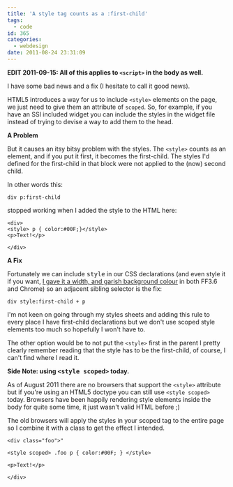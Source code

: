 ```yaml
---
title: 'A style tag counts as a :first-child'
tags:
  - code
id: 365
categories:
  - webdesign
date: 2011-08-24 23:31:09
---
```


**EDIT 2011-09-15: All of this applies to `<script>` in the body as well.**

I have some bad news and a fix (I hesitate to call it good news).

HTML5 introduces a way for us to include `<style>` elements on the page, we just need to give them an attribute of `scoped`. So, for example, if you have an SSI included widget you can include the styles in the widget file instead of trying to devise a way to add them to the head.

**A Problem**

But it causes an itsy bitsy problem with the styles. The `<style>` counts as an element, and if you put it first, it becomes the first-child. The styles I'd defined for the first-child in that block were not applied to the (now) second child.

In other words this:

```
div p:first-child
```

stopped working when I added the style to the HTML here:

```
<div>
<style> p { color:#00F;}</style>
<p>Text!</p>

</div>
```

**A Fix**

Fortunately we can include <samp>style</samp> in our CSS declarations (and even style it if you want, [I gave it a width, and garish background colour](/wtf/scope_style_first-child.html) in both FF3.6 and Chrome) so an adjacent sibling selector is the fix:

```
div style:first-child + p
```

I'm not keen on going through my styles sheets and adding this rule to every place I have first-child declarations but we don't use scoped style elements too much so hopefully I won't have to.

The other option would be to not put the `<style>` first in the parent I pretty clearly remember reading that the style has to be the first-child, of course, I can't find where I read it.

**Side Note: using <samp>&lt;style scoped&gt;</samp> today.**

As of August 2011 there are no browsers that support the `<style>` attribute but if you're using an HTML5 doctype you can still use `<style scoped>` today. Browsers have been happily rendering style elements inside the body for quite some time, it just wasn't valid HTML before ;)

The old browsers will apply the styles in your scoped tag to the entire page so I combine it with a class to get the effect I intended.

```
<div class="foo">"

<style scoped> .foo p { color:#00F; } </style>

<p>Text!</p>

</div>
```
